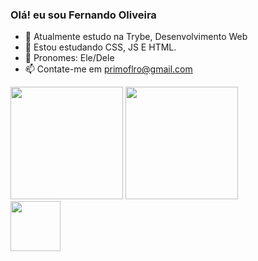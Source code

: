 ### Olá! eu sou Fernando Oliveira

- 👋 Atualmente estudo na Trybe, Desenvolvimento Web
- 👀 Estou estudando CSS, JS E HTML.
- 🌱 Pronomes: Ele/Dele
- 📫 Contate-me em primoflro@gmail.com

<div>
  <img height = "180em" src = "https://github-readme-stats.vercel.app/api?username=Fernando-Oli&show_icons=true&hide=contribs,prs&cache_seconds=86400&theme=darcula" />
  <img height = "180em" src = "https://github-readme-stats.vercel.app/api/top-langs/?username=Fernando-Oli&langs_count=8" />
</div>
<div>
  <img height = "80em" src="https://cdn.jsdelivr.net/gh/devicons/devicon/icons/html5/html5-original.svg" />
  <img height = "10em" src="https://cdn.jsdelivr.net/gh/devicons/devicon/icons/javascript/javascript-original.svg" />
  <img height = "10em" src="https://cdn.jsdelivr.net/gh/devicons/devicon/icons/css3/css3-original.svg" />
  <img height = "10em" src="https://cdn.jsdelivr.net/gh/devicons/devicon/icons/linux/linux-plain.svg" />

</div>

